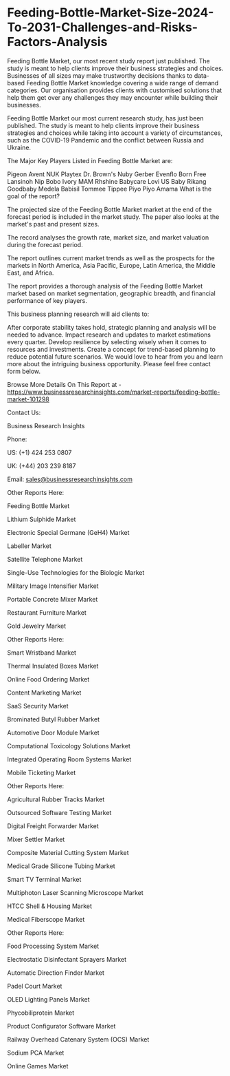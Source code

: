 # Feeding-Bottle-Market-Size-2024-To-2031-Challenges-and-Risks-Factors-Analysis
Feeding Bottle Market, our most recent study report just published. The study is meant to help clients improve their business strategies and choices.
Businesses of all sizes may make trustworthy decisions thanks to data-based Feeding Bottle Market knowledge covering a wide range of demand categories. Our organisation provides clients with customised solutions that help them get over any challenges they may encounter while building their businesses.

Feeding Bottle Market our most current research study, has just been published. The study is meant to help clients improve their business strategies and choices while taking into account a variety of circumstances, such as the COVID-19 Pandemic and the conflict between Russia and Ukraine.

The Major Key Players Listed in Feeding Bottle Market are:

Pigeon
Avent
NUK
Playtex
Dr. Brown's
Nuby
Gerber
Evenflo
Born Free
Lansinoh
Nip
Bobo
Ivory
MAM
Rhshine Babycare
Lovi
US Baby
Rikang
Goodbaby
Medela
Babisil
Tommee Tippee
Piyo Piyo
Amama
What is the goal of the report?

The projected size of the Feeding Bottle Market market at the end of the forecast period is included in the market study. The paper also looks at the market's past and present sizes. 

The record analyses the growth rate, market size, and market valuation during the forecast period.

The report outlines current market trends as well as the prospects for the markets in North America, Asia Pacific, Europe, Latin America, the Middle East, and Africa.

The report provides a thorough analysis of the Feeding Bottle Market market based on market segmentation, geographic breadth, and financial performance of key players.

This business planning research will aid clients to:

After corporate stability takes hold, strategic planning and analysis will be needed to advance.
Impact research and updates to market estimations every quarter.
Develop resilience by selecting wisely when it comes to resources and investments.
Create a concept for trend-based planning to reduce potential future scenarios.
We would love to hear from you and learn more about the intriguing business opportunity. Please feel free contact form below.

Browse More Details On This Report at - https://www.businessresearchinsights.com/market-reports/feeding-bottle-market-101298

Contact Us: 

Business Research Insights

Phone:

US: (+1) 424 253 0807

UK: (+44) 203 239 8187

Email: sales@businessresearchinsights.com

Other Reports Here:

Feeding Bottle Market

Lithium Sulphide Market

Electronic Special Germane (GeH4) Market

Labeller Market

Satellite Telephone Market

Single-Use Technologies for the Biologic Market

Military Image Intensifier Market

Portable Concrete Mixer Market

Restaurant Furniture Market

Gold Jewelry Market

Other Reports Here:

Smart Wristband Market

Thermal Insulated Boxes Market

Online Food Ordering Market

Content Marketing Market

SaaS Security Market

Brominated Butyl Rubber Market

Automotive Door Module Market

Computational Toxicology Solutions Market

Integrated Operating Room Systems Market

Mobile Ticketing Market

Other Reports Here:

Agricultural Rubber Tracks Market

Outsourced Software Testing Market

Digital Freight Forwarder Market

Mixer Settler Market

Composite Material Cutting System Market

Medical Grade Silicone Tubing Market

Smart TV Terminal Market

Multiphoton Laser Scanning Microscope Market

HTCC Shell & Housing Market

Medical Fiberscope Market

Other Reports Here:

Food Processing System Market

Electrostatic Disinfectant Sprayers Market

Automatic Direction Finder Market

Padel Court Market

OLED Lighting Panels Market

Phycobiliprotein Market

Product Configurator Software Market

Railway Overhead Catenary System (OCS) Market

Sodium PCA Market

Online Games Market
